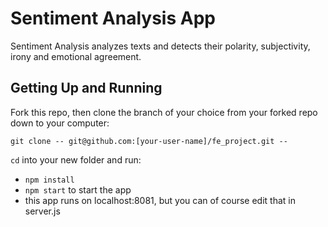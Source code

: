 # Sentiment Analysis App

Sentiment Analysis analyzes texts and detects their polarity, subjectivity, irony and emotional agreement.


## Getting Up and Running

Fork this repo, then clone the branch of your choice from your forked repo down to your computer:

```
git clone -- git@github.com:[your-user-name]/fe_project.git --
```

`cd` into your new folder and run:
- ```npm install```
- ```npm start``` to start the app
- this app runs on localhost:8081, but you can of course edit that in server.js
